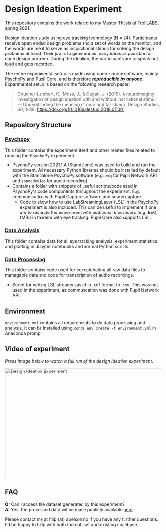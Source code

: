 # Design Ideation Experiment
This repository contains the work related to my Master Thesis at [TrollLABS](https://www.ntnu.edu/mtp/trolllabs), spring 2021.

Design ideation study using eye tracking technology (N = 24). Participants receive open ended design problems and a set of words on the monitor,  and the words are ment to serve as inspirational stimuli for solving the design problems at hand. Their job is to generate as many ideas as possible for each design problem. During the ideation, the participants are to speak out loud and gets recorded.

The entire experimental setup is made using open-source software, mainly [PsychoPy](https://psychopy.org/) and [Pupil Core](https://pupil-labs.com/products/core/), and is therefore _**reproducible by anyone**_. Experimental setup is based on the following research paper:
> Goucher-Lambert, K., Moss, J., & Cagan, J. (2019). A neuroimaging investigation of design ideation with and without inspirational stimuli — Understanding the meaning of near and far stimuli. Design Studies, 60, 1–38. https://doi.org/10.1016/j.destud.2018.07.001


## Repository Structure
### [Psychopy](psychopy/README.md) 
This folder contains the experiment itself and other related files related to running the PsychoPy experiment.

* PsychoPy version 2021.1.4 (Standalone) was used to build and run the experiment. All necessary Python libraries should be installed by default with the Standalone PsychoPy software (e.g. `zmq` for Pupil Network API and `sounddevice` for audio recording).
* Contains a folder with snippets of useful scripts/code used in PsychoPy's code components throughout the experiment. E.g. communication with Pupil Capture software and sound capture.
  * Code to show how to use LabStreamingLayer (LSL) in the PsychoPy experiment is also included. This can be useful to implement if one are to recreate the experiment with additional biosensors (e.g. EEG, fMRI) in tandem with eye tracking. Pupil Core also supports LSL. 

### [Data Analysis](data_analysis/README.md)
This folder contains data for all eye tracking analysis, experiment statistics and plotting in Jupyter notebooks and normal Python scripts.

### [Data Processing](data_processing/README.md)
This folder contains code used for concatenating all raw data files to managable data and code for transcription of audio recordings.
* Script for writing LSL streams saved in .xdf format to .csv. This was not used in the experiment, as communcation was done with Pupil Network API.

## Environment
`environment.yml` contains all requirements to do data processing and analysis. It can be installed using `conda env create -f environment.yml` in Anaconda prompt.

## Video of experiment
_Press image below to watch a full run of the design ideation experiment._

<a href="http://www.youtube.com/watch?feature=player_embedded&v=xrr0F1UxRKA
" target="_blank"><img src="https://i.imgur.com/JMAxnap.png"
alt="Design Ideation Experiment" width="640" height="360" border="0" /></a>

## FAQ
**Q:** Can I access the dataset generated by this experiment? \
**A:** Yes, the processed data wil be made publicly available [here](https://doi.org/10.18710/0UZQWD).

Please contact me at filip (at) abelson.no if you have any further questions. I'd be happy to help with both the dataset and existing codebase.
